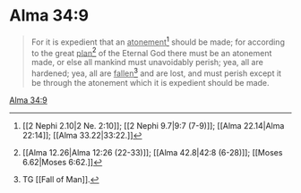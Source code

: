 # Alma 34:9

> For it is expedient that an <u>atonement</u>[^a] should be made; for according to the great <u>plan</u>[^b] of the Eternal God there must be an atonement made, or else all mankind must unavoidably perish; yea, all are hardened; yea, all are <u>fallen</u>[^c] and are lost, and must perish except it be through the atonement which it is expedient should be made.

[Alma 34:9](https://www.churchofjesuschrist.org/study/scriptures/bofm/alma/34?lang=eng&id=p9#p9)


[^a]: [[2 Nephi 2.10|2 Ne. 2:10]]; [[2 Nephi 9.7|9:7 (7-9)]]; [[Alma 22.14|Alma 22:14]]; [[Alma 33.22|33:22.]]
[^b]: [[Alma 12.26|Alma 12:26 (22-33)]]; [[Alma 42.8|42:8 (6-28)]]; [[Moses 6.62|Moses 6:62.]]
[^c]: TG [[Fall of Man]].

